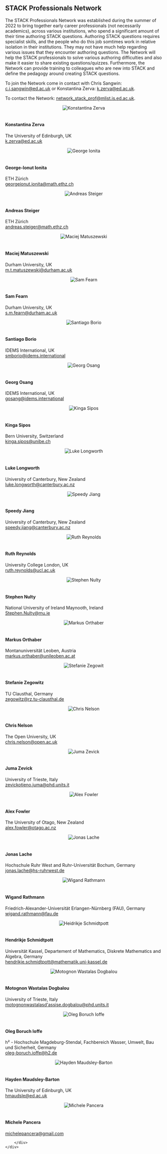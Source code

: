 ## STACK Professionals Network

<p>The STACK Professionals Network was established during the summer of 2022 to bring together early career professionals (not necessarily academics), across various institutions, who spend a significant amount of their time authoring STACK questions. Authoring STACK questions requires specialist skills, and the people who do this job somtimes work in relative isolation in their institutions. They may not have much help regarding various issues that they encounter authoring questions. The Network will help the STACK professionals to solve various authoring difficulties and also make it easier to share existing questions/quizzes. Furthermore, the Network can provide training to colleagues who are new into STACK and define the pedagogy around creating STACK questions.</p>

<p>To join the Network come in contact with Chris Sangwin: <a href="mailto:c.j.sangwin@ed.ac.uk">c.j.sangwin@ed.ac.uk</a> or Konstantina Zerva: <a href="mailto:k.zerva@ed.ac.uk">k.zerva@ed.ac.uk</a>.</p>

<p>To contact the Network: <a href="mailto:network_stack_prof@mlist.is.ed.ac.uk">network_stack_prof@mlist.is.ed.ac.uk</a>.</p>

<div class="container">
	<div class="row">
    	<div class="col-md-4">
    		<center><img class="img-person" src="../../img/people/Konstantina-Zerva.jpg" alt="Konstantina Zerva" /></center><br>
    		<h4>Konstantina Zerva</h4>
    		<p>The University of Edinburgh, UK<br /><a href="mailto:k.zerva@ed.ac.uk">k.zerva@ed.ac.uk</a><br /><em></em></p>
    	</div>
    	<div class="col-md-4">
    		<center><img class="img-person" src="../../img/people/George-Ionita.jpg" alt="George Ionita" /></center><br>
    		<h4>George-Ionut Ionita</h4>
    		<p>ETH Zürich<br /><a href="mailto:georgeionut.ionita@math.ethz.ch">georgeionut.ionita@math.ethz.ch</a><br /><em></em></p>
    	</div>
    	<div class="col-md-4">
    		<center><img class="img-person" src="../../img/people/Andreas-Steiger.jpg" alt="Andreas Steiger" /></center><br>
    		<h4>Andreas Steiger</h4>
    		<p>ETH Zürich<br /><a href="mailto:andreas.steiger@math.ethz.ch">andreas.steiger@math.ethz.ch</a><br /><em></em></p>
    	</div>
  	</div>
	<div class="row">
    	<div class="col-md-4">
    		<center><img class="img-person" src="../../img/people/Maciej-Matuszewski.jpg" alt="Maciej Matuszewski" /></center><br>
    		<h4>Maciej Matuszewski</h4>
    		<p>Durham University, UK<br /><a href="mailto:m.t.matuszewski@durham.ac.uk">m.t.matuszewski@durham.ac.uk</a><br /><em></em></p>
    	</div>
		<div class="col-md-4">
    		<center><img class="img-person" src="../../img/people/Sam-Fearn.jpg" alt="Sam Fearn" /></center><br>
    		<h4>Sam Fearn</h4>
    		<p>Durham University, UK<br /><a href="mailto:s.m.fearn@durham.ac.uk">s.m.fearn@durham.ac.uk</a><br /><em></em></p>
    	</div>
		<div class="col-md-4">
    		<center><img class="img-person" src="../../img/people/Santiago-Borio.jpg" alt="Santiago Borio" /></center><br>
    		<h4>Santiago Borio</h4>
    		<p>IDEMS International, UK<br /><a href="mailto:smborio@idems.international">smborio@idems.international</a><br /><em></em></p>
    	</div>
    </div>
	<div class="row">
		<div class="col-md-4">
    		<center><img class="img-person" src="../../img/people/Georg-Osang.jpg" alt="Georg Osang" /></center><br>
    		<h4>Georg Osang</h4>
    		<p>IDEMS International, UK<br /><a href="mailto:gosang@idems.international">gosang@idems.international</a><br /><em></em></p>
		</div>
		<div class="col-md-4">
    		<center><img class="img-person" src="../../img/people/Kinga-Sipos.jpeg" alt="Kinga Sipos" /></center><br>
    		<h4>Kinga Sipos</h4>
    		<p>Bern University, Switzerland <br /><a href="kinga.sipos@unibe.ch">kinga.sipos@unibe.ch</a><br /><em></em></p>
    		</div>
		<div class="col-md-4">
    		<center><img class="img-person" src="../../img/people/Luke-Longworth.jpg" alt="Luke Longworth" /></center><br>
    		<h4>Luke Longworth</h4>
    		<p>University of Canterbury, New Zealand<br /><a href="mailto:luke.longworth@canterbury.ac.nz">luke.longworth@canterbury.ac.nz</a><br /><em></em></p>
    	</div>
	</div>
	<div class="row">
		<div class="col-md-4">
    		<center><img class="img-person" src="../../img/people/Speedy-Jiang.jpg" alt="Speedy Jiang" /></center><br>
    		<h4>Speedy Jiang</h4>
    		<p>University of Canterbury, New Zealand<br /><a href="mailto:speedy.jiang@canterbury.ac.nz">speedy.jiang@canterbury.ac.nz</a><br /><em></em></p>
    	</div>
		<div class="col-md-4">
    		<center><img class="img-person" src="../../img/people/Ruth-Reynolds.jpg" alt="Ruth Reynolds" /></center><br>
    		<h4>Ruth Reynolds</h4>
    		<p>University College London, UK<br /><a href="mailto:ruth.reynolds@ucl.ac.uk">ruth.reynolds@ucl.ac.uk</a><br /><em></em></p>
    	</div>
		<div class="col-md-4">
    		<center><img class="img-person" src="../../img/people/Stephen-Nulty.jpg" alt="Stephen Nulty" /></center><br>
    		<h4>Stephen Nulty</h4>
    		<p>National University of Ireland Maynooth, Ireland<br /><a href="mailto:Stephen.Nulty@mu.ie">Stephen.Nulty@mu.ie</a><br /><em></em></p>
		</div>
	</div>
	<div class="row">
		<div class="col-md-4">
   			<center><img class="img-person" src="../../img/people/Markus-Orthaber.jpg" alt="Markus Orthaber" /></center><br>
   			<h4>Markus Orthaber</h4>
   			<p>Montanuniversität Leoben, Austria<br /><a href="mailto:markus.orthaber@unileoben.ac.at">markus.orthaber@unileoben.ac.at</a><br /><em></em></p>
   		</div>
		<div class="col-md-4">
   			<center><img class="img-person" src="../../img/people/Stefanie-Zegowit.jpg" alt="Stefanie Zegowit" /></center><br>
   			<h4>Stefanie Zegowitz</h4>
   			<p>TU Clausthal, Germany<br /><a href="zegowitz@rz.tu-clausthal.de">zegowitz@rz.tu-clausthal.de</a><br /><em></em></p>
   		</div>
		<div class="col-md-4">
   			<center><img class="img-person" src="../../img/people/ChrisNelson.jpg" alt="Chris Nelson" /></center><br>
   			<h4>Chris Nelson</h4>
   			<p>The Open University, UK<br /><a href="chris.nelson@open.ac.uk">chris.nelson@open.ac.uk</a><br /><em></em></p>
		</div>
	</div>
	<div class="row">
		<div class="col-md-4">
   			<center><img class="img-person" src="../../img/people/Juma-Zevick.jpg" alt="Juma Zevick" /></center><br>
   			<h4>Juma Zevick</h4>
   			<p>University of Trieste, Italy<br /><a href="mailto:ZEVICKOTIENO.JUMA@phd.units.it">zevickotieno.juma@phd.units.it</a><br /><em></em></p>
   		</div>
		<div class="col-md-4">
   			<center><img class="img-person" src="../../img/people/Alex-Fowler.jpg" alt="Alex Fowler" /></center><br>
   			<h4>Alex Fowler</h4>
   			<p>The University of Otago, New Zealand<br /><a href="mailto:alex.fowler@otago.ac.nz">alex.fowler@otago.ac.nz</a><br /><em></em></p>
   		</div>
		<div class="col-md-4">
   			<center><img class="img-person" src="../../img/people/Jonas-Lache.jpg" alt="Jonas Lache" /></center><br>
   			<h4>Jonas Lache</h4>
   			<p>Hochschule Ruhr West and Ruhr-Universität Bochum, Germany<br /><a href="mailto:jonas.lache@hs-ruhrwest.de">jonas.lache@hs-ruhrwest.de</a><br /><em></em></p>
   		</div>
	</div>
	<div class="row">
		<div class="col-md-4">
   			<center><img class="img-person" src="../../img/people/Wigand-Rathmann.png" alt="Wigand Rathmann" /></center><br>
   			<h4>Wigand Rathmann</h4>
   			<p> Friedrich-Alexander-Universität Erlangen-Nürnberg (FAU), Germany<br /><a href="mailto:wigand.rathmann@fau.de">wigand.rathmann@fau.de</a><br /><em></em></p>
   		</div>
		<div class="col-md-4">
    		<center><img class="img-person" src="../../img/people/Heidrikje-Schmidtpott.png" alt="Heidrikje Schmidtpott" /></center><br>
    		<h4>Hendrikje Schmidtpott</h4>
    		<p> Universität Kassel, Departement of Mathematics, Diskrete Mathematics and Algebra, Germany<br /><a href="mailto:hendrikje.schmidtpott@mathematik.uni-kassel.de">hendrikje.schmidtpott@mathematik.uni-kassel.de</a><br /><em></em></p>
    	</div>
		<div class="col-md-4">
   			<center><img class="img-person" src="../../img/people/Motognon-Wastalas-Dogbalou.jpg" alt="Motognon Wastalas Dogbalou" /></center><br>
   			<h4>Motognon Wastalas Dogbalou</h4>
   			<p>University of Trieste, Italy<br /><a href="mailto:motognonwastalasd'assise.dogbalou@phd.units.it">motognonwastalasd'assise.dogbalou@phd.units.it</a><br /><em></em></p>
   		</div>
	</div>
		<div class="row">
		<div class="col-md-4">
   			<center><img class="img-person" src="../../img/people/Oleg-Boruch.jpg" alt="Oleg Boruch Ioffe" /></center><br>
   			<h4>Oleg Boruch Ioffe</h4>
   			<p> h² - Hochschule Magdeburg-Stendal, Fachbereich Wasser, Umwelt, Bau und Sicherheit, Germany<br /><a href="mailto:oleg-boruch.ioffe@h2.de">oleg-boruch.ioffe@h2.de</a></p>
   		</div>
		<div class="col-md-4">
   			<center><img class="img-person" src="../../img/people/Hayden-Maudsley-Barton.jpg" alt="Hayden Maudsley-Barton"/></center><br>
   			<h4>Hayden Maudsley-Barton</h4>
   			<p>The University of Edinburgh, UK<br /><a href="mailto:hamaudsle@ed.ac.uk">hmaudsle@ed.ac.uk</a></p>
   		</div>
		<div class="col-md-4">
   			<center><img class="img-person" src="../../img/people/Michele-Pancera.png" alt="Michele Pancera"/></center><br>
   			<h4>Michele Pancera</h4>
   			<p><a href="mailto:michelepancera@gmail.com">michelepancera@gmail.com</a></p>
   		</div>
    	</div>
		<div class="col-md-4">

   		</div>
	</div>
</div>
